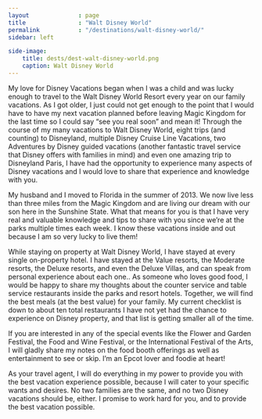 ```yaml
---
layout              : page
title               : "Walt Disney World"
permalink           : "/destinations/walt-disney-world/"
sidebar: left

side-image:
    title: dests/dest-walt-disney-world.png
    caption: Walt Disney World
---
```


My love for Disney Vacations began when I was a child and was lucky enough to travel to the Walt Disney World Resort every year on our family vacations. As I got older, I just could not get enough to the point that I would have to have my next vacation planned before leaving Magic Kingdom for the last time so I could say “see you real soon” and mean it!  Through the course of my many vacations to Walt Disney World, eight trips (and counting) to Disneyland, multiple Disney Cruise Line Vacations, two Adventures by Disney guided vacations (another fantastic travel service that Disney offers with families in mind) and even one amazing trip to Disneyland Paris, I have had the opportunity to experience many aspects of Disney vacations and I would love to share that experience and knowledge with you.

My husband and I moved to Florida in the summer of 2013.  We now live less than three miles from the Magic Kingdom and are living our dream with our son here in the Sunshine State.  What that means for you is that I have very real and valuable knowledge and tips to share with you since we’re at the parks multiple times each week.  I know these vacations inside and out because I am so very lucky to live them!

While staying on property at Walt Disney World, I have stayed at every single on-property hotel. I have stayed at the Value resorts, the Moderate resorts, the Deluxe resorts, and even the Deluxe Villas, and can speak from personal experience about each one.. As someone who loves good food, I would be happy to share my thoughts about the counter service and table service restaurants inside the parks and resort hotels. Together, we will find the best meals (at the best value) for your family. My current checklist is down to about ten total restaurants I have not yet had the chance to experience on Disney property, and that list is getting smaller all of the time.

If you are interested in any of the special events like the Flower and Garden Festival, the Food and Wine Festival, or the International Festival of the Arts, I will gladly share my notes on the food booth offerings as well as entertainment to see or skip.  I’m an Epcot lover and foodie at heart!

As your travel agent, I will do everything in my power to provide you with the best vacation experience possible, because I will cater to your specific wants and desires. No two families are the same, and no two Disney vacations should be, either. I promise to work hard for you, and to provide the best vacation possible.


